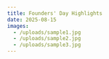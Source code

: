 ```yaml
---
title: Founders' Day Highlights
date: 2025-08-15
images:
  - /uploads/sample1.jpg
  - /uploads/sample2.jpg
  - /uploads/sample3.jpg
---
```

